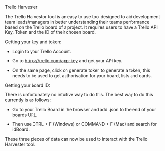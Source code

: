 Trello Harvester

The Trello Harvestor tool is an easy to use tool designed to aid development team leads/managers in better understanding their teams performance based on the Trello board of a project. It requires users to have a Trello API Key, Token and the ID of their chosen board.

Getting your key and token:

- Login to your Trello Account.

- Go to https://trello.com/app-key and get your API key.

- On the same page, click on generate token to generate a token, this needs to be used to get authorisation for your board, lists and cards.

Getting your board ID:

There is unfortunately no intuitive way to do this. The best way to do this currently is as follows:

- Go to your Trello Board in the browser and add .json to the end of your boards URL.

- Then use CTRL + F (Windows) or COMMAND + F (Mac) and search for idBoard.

These three pieces of data can now be used to interact with the Trello Harvester tool.



